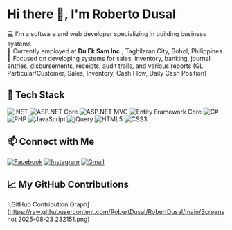 # Hi there 👋, I'm Roberto Dusal

💻 I'm a software and web developer specializing in building business systems  
🏢 Currently employed at **Du Ek Sam Inc.**, Tagbilaran City, Bohol, Philippines  
📍 Focused on developing systems for sales, inventory, banking, journal entries, disbursements, receipts, audit trails, and various reports (GL Particular/Customer, Sales, Inventory, Cash Flow, Daily Cash Position)

## 🔧 Tech Stack
![.NET](https://img.shields.io/badge/.NET-512BD4?style=flat&logo=dotnet&logoColor=white)
![ASP.NET Core](https://img.shields.io/badge/ASP.NET_Core-5C2D91?style=flat&logo=dotnet&logoColor=white)
![ASP.NET MVC](https://img.shields.io/badge/ASP.NET_MVC-68217A?style=flat&logo=dotnet&logoColor=white)
![Entity Framework Core](https://img.shields.io/badge/EF_Core-6DB33F?style=flat&logo=ef&logoColor=white)
![C#](https://img.shields.io/badge/CSharp-239120?style=flat&logo=c-sharp&logoColor=white)
![PHP](https://img.shields.io/badge/PHP-777BB4?style=flat&logo=php&logoColor=white)
![JavaScript](https://img.shields.io/badge/JavaScript-F7DF1E?style=flat&logo=javascript&logoColor=black)
![jQuery](https://img.shields.io/badge/jQuery-0769AD?style=flat&logo=jquery&logoColor=white)
![HTML5](https://img.shields.io/badge/HTML5-E34F26?style=flat&logo=html5&logoColor=white)
![CSS3](https://img.shields.io/badge/CSS3-1572B6?style=flat&logo=css3&logoColor=white)

## 📫 Connect with Me
[![Facebook](https://img.shields.io/badge/Facebook-1877F2?style=flat&logo=facebook&logoColor=white)](https://www.facebook.com/roberto.dusal)
[![Instagram](https://img.shields.io/badge/Instagram-E4405F?style=flat&logo=instagram&logoColor=white)](https://www.instagram.com/robertdusal)
[![Gmail](https://img.shields.io/badge/Email-dusalrobert@gmail.com-D14836?style=flat&logo=gmail&logoColor=white)](mailto:dusalrobert@gmail.com)


## 📈 My GitHub Contributions

![GitHub Contribution Graph](https://raw.githubusercontent.com/RobertDusal/RobertDusal/main/Screenshot 2025-08-23 232151.png)



